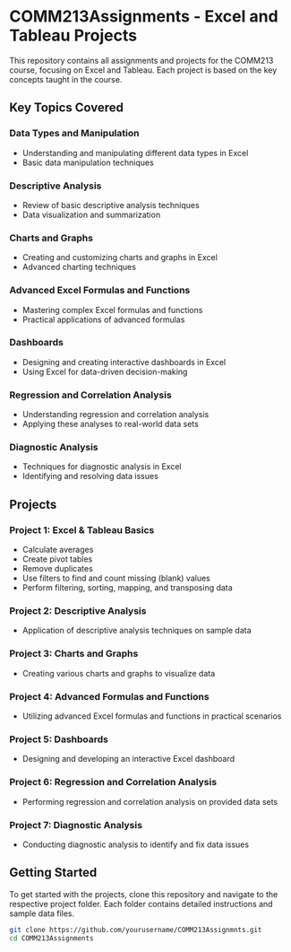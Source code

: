 # COMM213Assignments - Excel and Tableau Projects

This repository contains all assignments and projects for the COMM213 course, focusing on Excel and Tableau. Each project is based on the key concepts taught in the course.

## Key Topics Covered


### Data Types and Manipulation
- Understanding and manipulating different data types in Excel
- Basic data manipulation techniques

### Descriptive Analysis
- Review of basic descriptive analysis techniques
- Data visualization and summarization

### Charts and Graphs
- Creating and customizing charts and graphs in Excel
- Advanced charting techniques

### Advanced Excel Formulas and Functions
- Mastering complex Excel formulas and functions
- Practical applications of advanced formulas

### Dashboards
- Designing and creating interactive dashboards in Excel
- Using Excel for data-driven decision-making

### Regression and Correlation Analysis
- Understanding regression and correlation analysis
- Applying these analyses to real-world data sets

### Diagnostic Analysis
- Techniques for diagnostic analysis in Excel
- Identifying and resolving data issues

## Projects

### Project 1: Excel & Tableau Basics
- Calculate averages
- Create pivot tables
- Remove duplicates
- Use filters to find and count missing (blank) values
- Perform filtering, sorting, mapping, and transposing data


### Project 2: Descriptive Analysis
- Application of descriptive analysis techniques on sample data

### Project 3: Charts and Graphs
- Creating various charts and graphs to visualize data

### Project 4: Advanced Formulas and Functions
- Utilizing advanced Excel formulas and functions in practical scenarios

### Project 5: Dashboards
- Designing and developing an interactive Excel dashboard

### Project 6: Regression and Correlation Analysis
- Performing regression and correlation analysis on provided data sets

### Project 7: Diagnostic Analysis
- Conducting diagnostic analysis to identify and fix data issues

## Getting Started

To get started with the projects, clone this repository and navigate to the respective project folder. Each folder contains detailed instructions and sample data files.

```bash
git clone https://github.com/yourusername/COMM213Assignmnts.git
cd COMM213Assignments
